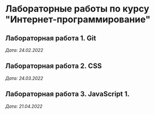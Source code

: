 # Лабораторные работы по курсу "Интернет-программирование"

## Лабораторная работа 1. Git

*Дата: 24.02.2022*

## Лабораторная работа 2. CSS

*Дата: 24.03.2022*

## Лабораторная работа 3. JavaScript 1.

*Дата: 21.04.2022*
